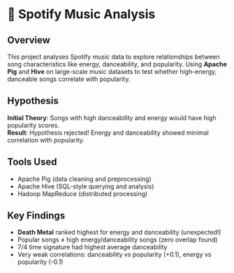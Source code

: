 # 🎵 Spotify Music Analysis

## Overview

This project analyses Spotify music data to explore relationships between song characteristics like energy, danceability, and popularity. Using **Apache Pig** and **Hive** on large-scale music datasets to test whether high-energy, danceable songs correlate with popularity.

## Hypothesis

**Initial Theory**: Songs with high danceability and energy would have high popularity scores.  
**Result**: Hypothesis rejected! Energy and danceability showed minimal correlation with popularity.

## Tools Used

- Apache Pig (data cleaning and preprocessing)
- Apache Hive (SQL-style querying and analysis)
- Hadoop MapReduce (distributed processing)

## Key Findings

- **Death Metal** ranked highest for energy and danceability (unexpected!)
- Popular songs ≠ high energy/danceability songs (zero overlap found)
- 7/4 time signature had highest average danceability
- Very weak correlations: danceability vs popularity (+0.1), energy vs popularity (-0.1)

